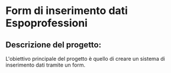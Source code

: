 # **Form di inserimento dati Espoprofessioni**
## Descrizione del progetto:
 L'obiettivo principale del progetto è quello di creare un sistema di inserimento dati tramite un form.
